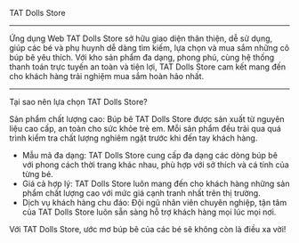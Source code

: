 TAT Dolls Store
_________
Ứng dụng Web TAT Dolls Store sở hữu giao diện thân thiện, dễ sử dụng, giúp các bé và phụ huynh dễ dàng tìm kiếm, lựa chọn và mua sắm những cô búp bê yêu thích. Với kho sản phẩm đa dạng, phong phú, cùng hệ thống thanh toán trực tuyến an toàn và tiện lợi, TAT Dolls Store cam kết mang đến cho khách hàng trải nghiệm mua sắm hoàn hảo nhất.
***
Tại sao nên lựa chọn TAT Dolls Store?

Sản phẩm chất lượng cao: Búp bê TAT Dolls Store được sản xuất từ nguyên liệu cao cấp, an toàn cho sức khỏe trẻ em. Mỗi sản phẩm đều trải qua quá trình kiểm tra chất lượng nghiêm ngặt trước khi đến tay khách hàng.
- Mẫu mã đa dạng: TAT Dolls Store cung cấp đa dạng các dòng búp bê với phong cách thời trang khác nhau, phù hợp với sở thích và cá tính của từng bé.
- Giá cả hợp lý: TAT Dolls Store luôn mang đến cho khách hàng những sản phẩm chất lượng cao với mức giá cạnh tranh nhất trên thị trường.
- Dịch vụ khách hàng chu đáo: Đội ngũ nhân viên chuyên nghiệp, tận tâm của TAT Dolls Store luôn sẵn sàng hỗ trợ khách hàng mọi lúc mọi nơi.

Với TAT Dolls Store, ước mơ búp bê của các bé sẽ không còn là điều xa vời! 
